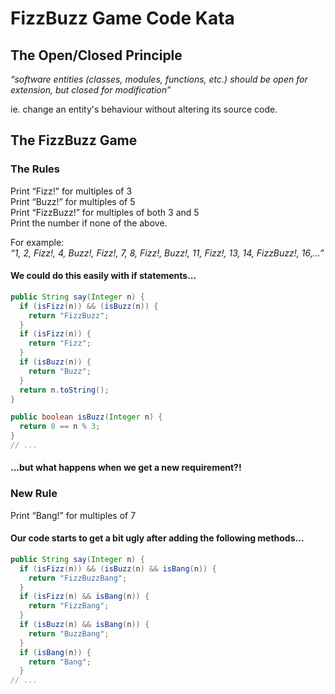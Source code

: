 # FizzBuzz Game Code Kata

## The Open/Closed Principle

*“software entities (classes, modules, functions, etc.) should be open for extension, but closed for modification”*

ie.
change an entity's behaviour without altering its source code.

## The FizzBuzz Game

### The Rules
Print “Fizz!” for multiples of 3<br />
Print “Buzz!” for multiples of 5<br />
Print “FizzBuzz!” for multiples of both 3 and 5<br />
Print the number if none of the above.<br />

For example:<br />
*“1, 2, Fizz!, 4, Buzz!, Fizz!, 7, 8, Fizz!, Buzz!, 11, Fizz!, 13, 14, FizzBuzz!, 16,...”*

#### We could do this easily with if statements...
``` java
public String say(Integer n) {
  if (isFizz(n)) && (isBuzz(n)) {
    return "FizzBuzz";
  }
  if (isFizz(n)) {
    return "Fizz";
  }
  if (isBuzz(n)) {
    return "Buzz";
  }
  return n.toString();
}

public boolean isBuzz(Integer n) {
  return 0 == n % 3;
}
// ...
```
#### ...but what happens when we get a new requirement?!

### New Rule
Print “Bang!” for multiples of 7

#### Our code starts to get a bit ugly after adding the following methods...
``` java
public String say(Integer n) {
  if (isFizz(n)) && (isBuzz(n) && isBang(n)) {
    return "FizzBuzzBang";
  }
  if (isFizz(n) && isBang(n)) {
    return "FizzBang";
  }
  if (isBuzz(n) && isBang(n)) {
    return "BuzzBang";
  }
  if (isBang(n)) {
    return "Bang";
  }
// ...
```





